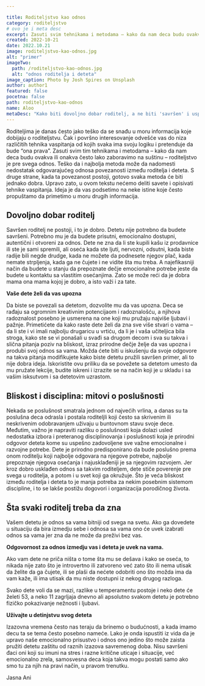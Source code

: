 ```yaml
---

title: Roditeljstvo kao odnos
category: roditeljstvo
# ovo je i meta desc
excerpt: Zasuti svim tehnikama i metodama – kako da nam deca budu ovakva ili onakva, često lako zaboravimo na suštinu – roditeljstvo je pre svega odnos.
created: 2022-10-21
date: 2022.10.21
image: roditeljstvo-kao-odnos.jpg
alt: "primer"
imageTwo:
  path: /roditeljstvo-kao-odnos.jpg
  alt: "odnos roditelja i deteta"
image_caption: Photo by Josh Spires on Unsplash
author: author1
featured: false
pocetna: false
path: roditeljstvo-kao-odnos
name: Aloo
metaDesc: "Kako biti dovoljno dobar roditelj, a ne biti 'savršen' i uspostaviti kvalitetan odnos poverenja sa detetom. Poslušno dete, šta je to?"
---
```


Roditeljima je danas često jako teško da se snađu u moru informacija koje dobijaju o roditeljstvu. Čak i površno interesovanje odvešće vas do niza različitih tehnika vaspitanja od kojih svaka ima svoju logiku i pretenduje da bude “ona prava”. Zasuti svim tim tehnikama i metodama – kako da nam deca budu ovakva ili onakva često lako zaboravimo na suštinu – roditeljstvo je pre svega odnos. Teško da i najbolja metoda može da nadomesti nedostatak odgovarajućeg odnosa povezanosti između roditelja i deteta. S druge strane, kada ta povezanost postoji, gotovo svaka metoda će biti jednako dobra. Upravo zato, u ovom tekstu nećemo deliti savete i opisivati tehnike vaspitanja. Ideja je da vas podsetimo na neke istine koje često propuštamo da primetimo u moru drugih informacija. 

## Dovoljno dobar roditelj

Savršen roditelj ne postoji, i to je dobro. Detetu nije potrebno da budete savršeni. Potrebno mu je da budete prisutni, emocionalno dostupni, autentični i otvoreni za odnos. Dete ne zna da li ste kupili kašu iz prodavnice ili ste je sami spremili, ali oseća kada ste ljuti, nervozni, odsutni, kada biste radije bili negde drudge, kada ne možete da podnesete njegov plač, kada nemate strpljenja, kada ga ne čujete i ne vidite šta mu treba. A najefikasniji način da budete u stanju da prepoznate dečje emocionalne potrebe jeste da budete u kontaktu sa vlastitim osećanjima. Zato se može reći da je dobra mama ona mama kojoj je dobro, a isto važi i za tate. 

**Vaše dete želi da vas upozna**

Da biste se povezali sa detetom, dozvolite mu da vas upozna. Deca se rađaju sa ogromnim kreativnim potencijaom i radoznalošću, a njihova radoznalost posebno je usmerena na one koji mu pružaju najviše ljubavi i pažnje. Primetićete da kako raste dete želi da zna sve više stvari o vama – da li ste i vi imali najbolju drugaricu u vrtiću, da li je i vaša učiteljica bila stroga, kako ste se vi ponašali u svađi sa drugom decom i sva su takva i slična pitanja poziv na bliskost, izraz prirodne dečje želje da vas upozna i produbi svoj odnos sa vama. Možda ćete biti u iskušenju da svoje odgovore na takva pitanja modifikujete kako biste detetu pružili savršen primer, ali to nije dobra ideja. Iskoristite ovu priliku da se povežete sa detetom umesto da mu pružate lekcije, budite iskreni i izrazite se na način koji je u skladu i sa vašim isksutvom i sa detetovim uzrastom.

## Bliskost i disciplina: mitovi o poslušnosti

Nekada se poslušnost smatrala jednom od najvećih vrlina, a danas su ta poslušna deca odrasla i postala roditeljli koji često sa skrivenim ili neskrivenim odobravanjem uživaju u buntovnom stavu svoje dece. Međutim, važno je napraviti razliku o poslušnosti koja dolazi usled nedostatka izbora i preteranog disciplinovanja i poslušnosti koja je prirodni odgovor deteta kome su uspešno zadovoljene sve važne emocionalne i razvojne potrebe. Dete je prirodno predisponirano da bude poslušno prema onom roditelju koji najbolje odgovara na njegove potrebe, najbolje prepoznaje njegova osećanja i najusklađeniji je sa njegovim razvojem. Jer kroz dobro usklađen odnos sa takvim roditeljem, dete stiče poverenje pre svega u roditelja, a potom i u svet koji ga okružuje. Što je veća bliskost između roditelja i deteta to je manja potreba za nekim posebnim sistemom discipline, i to se lakše postižu dogovori i organizacija porodičnog života. 

## Šta svaki roditelj treba da zna

Vašem detetu je odnos sa vama bitniji od svega na svetu. Ako ga dovedete u situaciju da bira izmedju sebe i odnosa sa vama ono će uvek izabrati odnos sa vama jer zna da ne može da preživi bez vas. 

**Odgovornost za odnos izmedju vas i deteta je uvek na vama.**

Ako vam dete ne priča ništa o tome šta mu se dešava i kako se oseća, to nikada nije zato što je introvertno ili zatvoreno već zato što ili nema utisak da želite da ga čujete, ili se plaši da nećete odobriti ono što možda ima da vam kaže, ili ima utisak da mu niste dostupni iz nekog drugog razloga. 

Svako dete voli da se mazi, razlike u temperamentu postoje i neko dete će želeti 53, a neko 11 zagrljaja dnevno ali apsolutno svakom detetu je potrebno fizičko pokazivanje nežnosti i ljubavi. 

**Uživajte u detinjstvu svog deteta**

Izazovna vremena često nas teraju da brinemo o budućnosti, a kada imamo decu ta se tema često posebno nameće. Lako je onda ispustiti iz vida da je upravo naše emocionalno prisustvo i odnos ono jedino što može zaista pružiti detetu zaštitu od raznih izazova savremenog doba. Nisu savršeni đaci oni koji su imuni na stres i razne kritične uticaje i situacije, već emocionalno zrela, samosvesna deca koja takva mogu postati samo ako smo tu za njih na pravi način, u pravom trenutku. 

Jasna Ani



